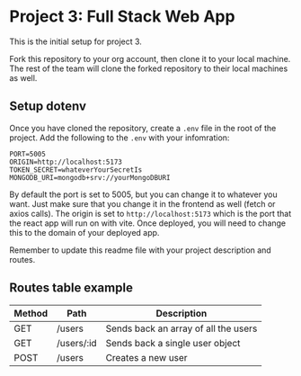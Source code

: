 # Project 3: Full Stack Web App

This is the initial setup for project 3.

Fork this repository to your org account, then clone it to your local machine.
The rest of the team will clone the forked repository to their local machines as well.

## Setup dotenv
Once you have cloned the repository, create a `.env` file in the root of the project.
Add the following to the `.env` with your infomration:
```
PORT=5005
ORIGIN=http://localhost:5173
TOKEN_SECRET=whateverYourSecretIs
MONGODB_URI=mongodb+srv://yourMongoDBURI
```
By default the port is set to 5005, but you can change it to whatever you want. Just make sure that you change it in the frontend as well (fetch or axios calls).
The origin is set to `http://localhost:5173` which is the port that the react app will run on with vite. Once deployed, you will need to change this to the domain of your deployed app.

Remember to update this readme file with your project description and routes.

## Routes table example

| Method | Path | Description |
|--------|------|-------------|
| GET | /users | Sends back an array of all the users |
| GET | /users/:id | Sends back a single user object |
| POST | /users | Creates a new user |